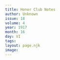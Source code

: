 ```yaml
---
title: Honor Club Notes
author: Unknown
issue: 18
volume: 4
year: 1917
month: 16
day: VI
tags:
layout: page.njk
image:
---
```



